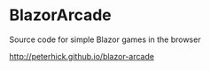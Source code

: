 # BlazorArcade
Source code for simple Blazor games in the browser

http://peterhick.github.io/blazor-arcade
